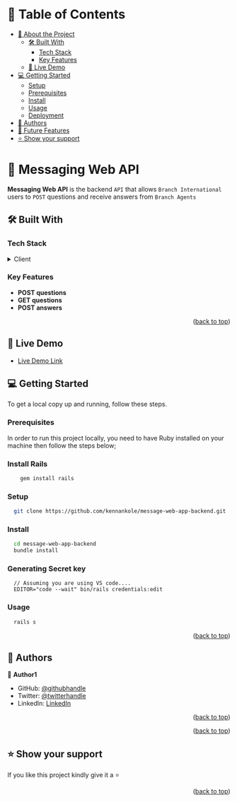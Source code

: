 <!-- TABLE OF CONTENTS -->

# 📗 Table of Contents

- [📖 About the Project](#about-project)
  - [🛠 Built With](#built-with)
    - [Tech Stack](#tech-stack)
    - [Key Features](#key-features)
  - [🚀 Live Demo](#live-demo)
- [💻 Getting Started](#getting-started)
  - [Setup](#setup)
  - [Prerequisites](#prerequisites)
  - [Install](#install)
  - [Usage](#usage)
  - [Deployment](#triangular_flag_on_post-deployment)
- [👥 Authors](#authors)
- [🔭 Future Features](#future-features)
- [⭐️ Show your support](#support)

<!-- PROJECT DESCRIPTION -->

# 📖 Messaging Web API <a name="about-project"></a>

**Messaging Web API** is the backend `API` that allows `Branch International` users to `POST` questions and receive answers from `Branch Agents`

## 🛠 Built With <a name="built-with"></a>

### Tech Stack <a name="tech-stack"></a>

<details>
  <summary>Client</summary>
  <ul>
    <li><a href="https://rubyonrails.org/">Ruby on Rails</a></li>
  </ul>
</details>


<!-- Features -->

### Key Features <a name="key-features"></a>

- **POST questions**
- **GET questions**
- **POST answers**

<p align="right">(<a href="#about-project">back to top</a>)</p>

<!-- LIVE DEMO -->

## 🚀 Live Demo <a name="live-demo"></a>

- [Live Demo Link](https://message-web-app.onrender.com)

<!-- GETTING STARTED -->

## 💻 Getting Started <a name="getting-started"></a>


To get a local copy up and running, follow these steps.

### Prerequisites

In order to run this project locally, you need to have Ruby installed on your machine then follow the steps below;
### Install Rails 
```sh
    gem install rails
```
### Setup

```sh
  git clone https://github.com/kennankole/message-web-app-backend.git
```

### Install

```sh
  cd message-web-app-backend
  bundle install
```
### Generating Secret key
```
  // Assuming you are using VS code....
  EDITOR="code --wait" bin/rails credentials:edit
```

### Usage

```sh
  rails s
```
<p align="right">(<a href="#about-project">back to top</a>)</p>

<!-- AUTHORS -->

## 👥 Authors <a name="authors"></a>


👤 **Author1**

- GitHub: [@githubhandle](https://github.com/kennankole)
- Twitter: [@twitterhandle](https://twitter.com/obwombe_kennedy)
- LinkedIn: [LinkedIn](https://www.linkedin.com/in/kennedyomondi/)


<p align="right">(<a href="#about-project">back to top</a>)</p>


<p align="right">(<a href="#about-project">back to top</a>)</p>

<!-- SUPPORT -->

## ⭐️ Show your support <a name="support"></a>

If you like this project kindly give it a ⭐️ 

<p align="right">(<a href="#about-project">back to top</a>)</p>
